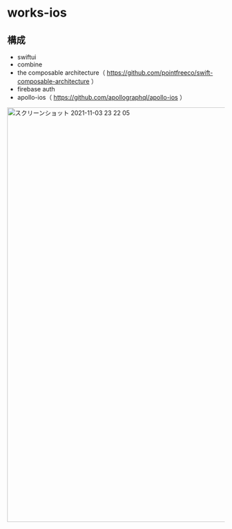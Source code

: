 # works-ios

## 構成

- swiftui
- combine
- the composable architecture（ https://github.com/pointfreeco/swift-composable-architecture ）
- firebase auth
- apollo-ios（ https://github.com/apollographql/apollo-ios ）

<img width="958" alt="スクリーンショット 2021-11-03 23 22 05" src="https://user-images.githubusercontent.com/2268288/140080356-f88a77a0-ce33-4d2e-b35f-efaad8591a0f.png">
